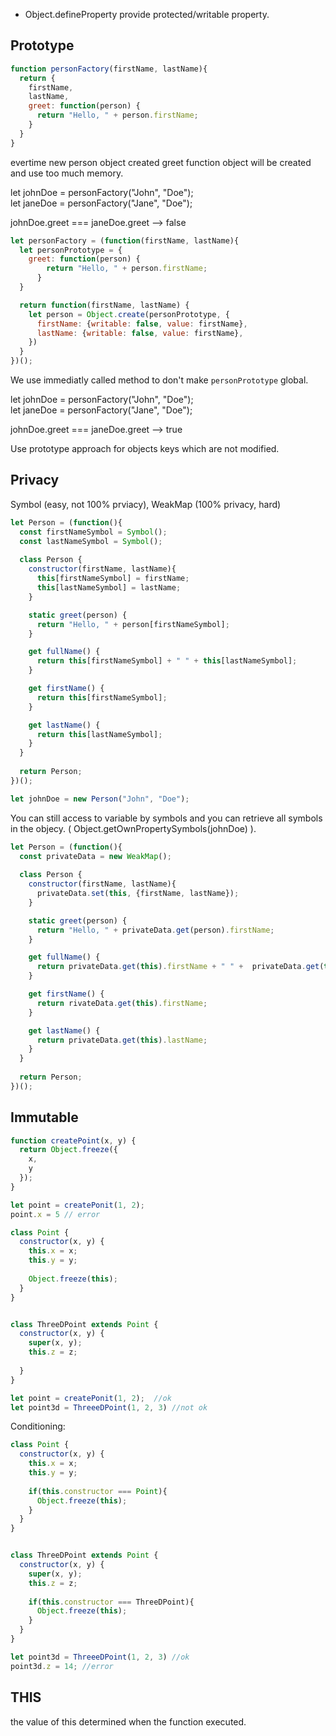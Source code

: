 
- Object.defineProperty provide protected/writable property.

## Prototype

```javascript
function personFactory(firstName, lastName){
  return {
    firstName,
    lastName,
    greet: function(person) {
      return "Hello, " + person.firstName;
    }
  }
}
```

evertime new person object created greet function object will be created and use too much memory.

let johnDoe = personFactory("John", "Doe");  
let janeDoe = personFactory("Jane", "Doe");

johnDoe.greet === janeDoe.greet --> false

```javascript
let personFactory = (function(firstName, lastName){
  let personPrototype = {
    greet: function(person) {
        return "Hello, " + person.firstName;
      }
  }

  return function(firstName, lastName) {
    let person = Object.create(personPrototype, {
      firstName: {writable: false, value: firstName},
      lastName: {writable: false, value: firstName},
    })
  }
})();
```

We use immediatly called method to don't make `personPrototype` global.

let johnDoe = personFactory("John", "Doe");  
let janeDoe = personFactory("Jane", "Doe");

johnDoe.greet === janeDoe.greet --> true


Use prototype approach for objects keys which are not modified.

## Privacy

Symbol (easy, not 100% prviacy), WeakMap (100% privacy, hard)

```javascript
let Person = (function(){
  const firstNameSymbol = Symbol();
  const lastNameSymbol = Symbol();
  
  class Person {
    constructor(firstName, lastName){
      this[firstNameSymbol] = firstName;
      this[lastNameSymbol] = lastName;
    }

    static greet(person) {
      return "Hello, " + person[firstNameSymbol];
    }

    get fullName() {
      return this[firstNameSymbol] + " " + this[lastNameSymbol];
    }

    get firstName() {
      return this[firstNameSymbol];
    }

    get lastName() {
      return this[lastNameSymbol];
    }
  }
  
  return Person;
})();

let johnDoe = new Person("John", "Doe");
```

You can still access to variable by symbols and you can retrieve all symbols in the objecy. ( Object.getOwnPropertySymbols(johnDoe) ).

```javascript
let Person = (function(){
  const privateData = new WeakMap();
  
  class Person {
    constructor(firstName, lastName){
      privateData.set(this, {firstName, lastName});
    }

    static greet(person) {
      return "Hello, " + privateData.get(person).firstName;
    }

    get fullName() {
      return privateData.get(this).firstName + " " +  privateData.get(this).lastName;
    }

    get firstName() {
      return rivateData.get(this).firstName;
    }

    get lastName() {
      return privateData.get(this).lastName;
    }
  }
  
  return Person;
})();
```

## Immutable

```javascript
function createPoint(x, y) {
  return Object.freeze({
    x,
    y
  });
}

let point = createPonit(1, 2); 
point.x = 5 // error
```

```javascript
class Point {
  constructor(x, y) {
    this.x = x;
    this.y = y;
    
    Object.freeze(this);
  }
} 


class ThreeDPoint extends Point { 
  constructor(x, y) {
    super(x, y);
    this.z = z;
   
  }
}

let point = createPonit(1, 2);  //ok
let point3d = ThreeeDPoint(1, 2, 3) //not ok

```
Conditioning:

```javascript
class Point {
  constructor(x, y) {
    this.x = x;
    this.y = y;
    
    if(this.constructor === Point){
      Object.freeze(this);
    }
  }
} 


class ThreeDPoint extends Point { 
  constructor(x, y) {
    super(x, y);
    this.z = z;
    
    if(this.constructor === ThreeDPoint){
      Object.freeze(this);
    }
  }
}

let point3d = ThreeeDPoint(1, 2, 3) //ok
point3d.z = 14; //error

```

## THIS

the value of this determined when the function executed.
